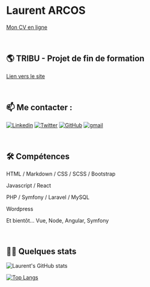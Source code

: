 
# Laurent ARCOS

[Mon CV en ligne](https://laurentarcos.github.io/mon-cv/html/)       

<br>

## 🌎 TRIBU - Projet de fin de formation

[Lien vers le site](https://tribu.surge.sh/)

<!--[Lien vers le repo GitHub du front](https://github.com/O-clock-De-Vinci/projet-reseau-social-front)

[Lien vers le repo GitHub du back](https://github.com/O-clock-De-Vinci/projet-reseau-social-back)-->


<br>

## 📫 Me contacter :

[![Linkedin](https://img.shields.io/badge/linkedin-0A66C2?style=for-the-badge&logo=linkedin&logoColor=white)](https://www.linkedin.com/in/laurentarcos) 
[![Twitter](https://img.shields.io/badge/twitter-1DA1F2?style=for-the-badge&logo=twitter&logoColor=white)](https://twitter.com/LaurentDEV_inci)
[![GitHub](https://img.shields.io/badge/github-2F403C?style=for-the-badge&logo=github&logoColor=white)](https://github.com/LaurentArcos)
[![gmail](https://img.shields.io/badge/laurent.arcos@gmail.com-FF4131?style=for-the-badge&logo=gmail&logoColor=white)](<laurent.arcos@gmail.com>)      

<br>

## 🛠 Compétences

HTML / Markdown / CSS / SCSS / Bootstrap

Javascript / React 

PHP / Symfony / Laravel / MySQL

Wordpress

Et bientôt... Vue, Node, Angular, Symfony       

<br>

## 👩‍💻 Quelques stats

![Laurent's GitHub stats](https://github-readme-stats.vercel.app/api?username=LaurentArcos&count_private=true&show_icons=true&theme=ayu-mirage)

[![Top Langs](https://github-readme-stats.vercel.app/api/top-langs/?username=LaurentArcos&layout=compact&langs_count=8)](https://github.com/LaurentArcos/github-readme-stats)

